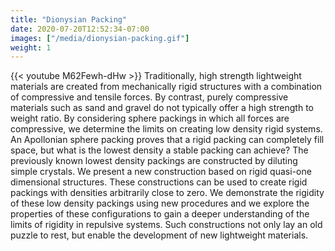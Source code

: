 ```yaml
---
title: "Dionysian Packing"
date: 2020-07-20T12:52:34-07:00
images: ["/media/dionysian-packing.gif"]
weight: 1
---
```

{{< youtube M62Fewh-dHw >}}
Traditionally, high strength lightweight materials are created from mechanically rigid structures with a combination of compressive and tensile forces. By contrast, purely compressive materials such as sand and gravel do not typically offer a high strength to weight ratio. By considering sphere packings in which all forces are compressive, we determine the limits on creating low density rigid systems. An Apollonian sphere packing proves that a rigid packing can completely fill space, but what is the lowest density a stable packing can achieve? The previously known lowest density packings are constructed by diluting simple crystals. We present a new construction based on rigid quasi-one dimensional structures. These constructions can be used to create rigid packings with densities arbitrarily close to zero. We demonstrate the rigidity of these low density packings using new procedures and we explore the properties of these configurations to gain a deeper understanding of the limits of rigidity in repulsive systems. Such constructions not only lay an old puzzle to rest, but enable the development of new lightweight materials.
